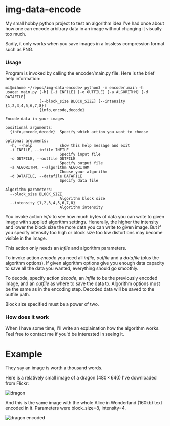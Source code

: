 # img-data-encode

My small hobby python project to test an algorithm idea I've had once about how one can encode arbitrary data in an image without changing it visually too much.

Sadly, it only works when you save images in a lossless compression format such as PNG. 

### Usage

Program is invoked by calling the encoder/main.py file. Here is the brief help information:

```
mi@mihome ~/repos/img-data-encode> python3 -m encoder.main -h
usage: main.py [-h] [-i INFILE] [-o OUTFILE] [-a ALGORITHM] [-d DATAFILE]
               [--block_size BLOCK_SIZE] [--intensity {1,2,3,4,5,6,7,8}]
               {info,encode,decode}

Encode data in your images

positional arguments:
  {info,encode,decode}  Specify which action you want to choose

optional arguments:
  -h, --help            show this help message and exit
  -i INFILE, --infile INFILE
                        Specify input file
  -o OUTFILE, --outfile OUTFILE
                        Specify output file
  -a ALGORITHM, --algorithm ALGORITHM
                        Choose your algorithm
  -d DATAFILE, --datafile DATAFILE
                        Specify data file

Algorithm parameters:
  --block_size BLOCK_SIZE
                        Algorithm block size
  --intensity {1,2,3,4,5,6,7,8}
                        Algorithm intensity
```

You invoke action *info* to see how much bytes of data you can write to given image with supplied algorithm settings.
Henerally, the higher the intensity and lower the block size the more data you can write to given image. But if you specify intensity too high or block size too low distortions may become visible in the image.

This action only needs an *infile* and algorithm parameters.

To invoke action *encode* you need all *infile*, *outfile* and a *datafile* (plus the algorithm options). If given algorithm options give you enough data capacity to save all the data you wanted, everything should go smoothly.

To decode, specify action *decode*, an *infile* to be the previously encoded image, and an *outfile* as where to save the data to. Algorithm options must be the same as in the encoding step. Decoded data will be saved to the outfile path.

Block size specified must be a power of two.


### How does it work

When I have some time, I'll write an explaination how the algorithm works. Feel free to contact me if you'd be interested in seeing it.

# Example

They say an image is worth a thousand words.

Here is a relatively small image of a dragon (480 × 640) I've downloaded from Flickr:

![dragon](https://raw.githubusercontent.com/MillionIntegrals/img-data-encode/master/data/dragon.jpg)

And this is the same image with the whole Alice in Wonderland (160kb) text encoded in it. Parameters were block_size=8, intensity=4.

![dragon encoded](https://raw.githubusercontent.com/MillionIntegrals/img-data-encode/master/data/dragon_encoded.png)
